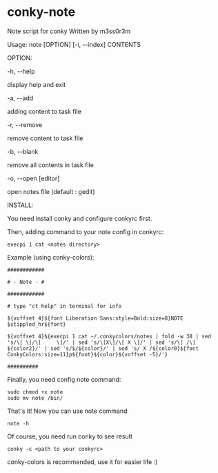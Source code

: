 # conky-note
Note script for conky
Written by m3ss0r3m

Usage: note [OPTION] [-i, --index] <line number> CONTENTS

OPTION:

-h, --help

  display help and exit
      
-a, --add

  adding content to task file
      
-r, --remove

  remove content to task file
      
-b, --blank

  remove all contents in task file
      
-o, --open [editor]

  open notes file (default : gedit)
      
INSTALL:

You need install conky and configure conkyrc first.

Then, adding command to your note config in conkyrc:

    execpi 1 cat <notes directory>
    
Example (using conky-colors):


    ############
  
    # - Note - #
  
    ############
  
    # type "ct help" in terminal for info
  
    ${voffset 4}${font Liberation Sans:style=Bold:size=8}NOTE $stippled_hr${font}
  
    ${voffset 4}${execpi 1 cat ~/.conkycolors/notes | fold -w 38 | sed 's/\[ \]/\[     \]/' | sed 's/\[X\]/\[ X \]/' | sed 's/\] /\] ${color2}/' | sed 's/$/${color}/' | sed 's/ X /${color0}${font ConkyColors:size=11}p${font}${color}${voffset -5}/'}
  
    ##########
  

Finally, you need config note command:

    sudo chmod +x note
    sudo mv note /bin/

That's it! Now you can use note command

    note -h
    
Of course, you need run conky to see result

    conky -c <path to your conkyrc>
    
conky-colors is recommended, use it for easier life :)

